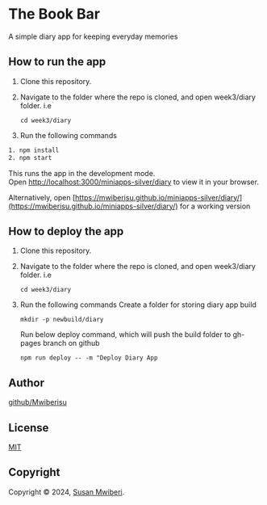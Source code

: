 # The Book Bar

A simple diary app for keeping everyday memories

## How to run the app

1. Clone this repository.
2. Navigate to the folder where the repo is cloned, and open week3/diary folder. i.e

   `cd week3/diary`

3. Run the following commands

```bash
1. npm install
2. npm start
```

This runs the app in the development mode.\
Open [http://localhost:3000/miniapps-silver/diary](http://localhost:3000/miniapps-silver/diary) to view it in your browser.

Alternatively, open [https://mwiberisu.github.io/miniapps-silver/diary/](https://mwiberisu.github.io/miniapps-silver/diary/) for a working version

## How to deploy the app

1. Clone this repository.
2. Navigate to the folder where the repo is cloned, and open week3/diary folder. i.e

   `cd week3/diary`

3. Run the following commands
   Create a folder for storing diary app build

   `mkdir -p newbuild/diary`

   Run below deploy command, which will push the build folder to gh-pages branch on github

   `npm run deploy -- -m "Deploy Diary App`

## Author

[github/Mwiberisu](https://github.com/Mwiberisu)

## License

[MIT](https://choosealicense.com/licenses/mit/)

## Copyright

Copyright © 2024, [Susan Mwiberi](https://github.com/Mwiberisu).
